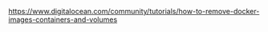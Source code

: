 https://www.digitalocean.com/community/tutorials/how-to-remove-docker-images-containers-and-volumes
